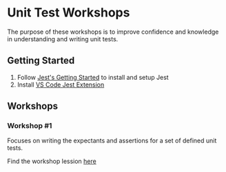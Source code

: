 # Unit Test Workshops

The purpose of these workshops is to improve confidence and knowledge in understanding and writing unit tests.

## Getting Started

1. Follow [Jest's Getting Started](https://jestjs.io/docs/getting-started) to install and setup Jest
2. Install [VS Code Jest Extension](https://marketplace.visualstudio.com/items?itemName=Orta.vscode-jest)

## Workshops

### Workshop #1

Focuses on writing the expectants and assertions for a set of defined unit tests.

Find the workshop lession [here](unit-tests/workshop-1/workshop-1.md)
